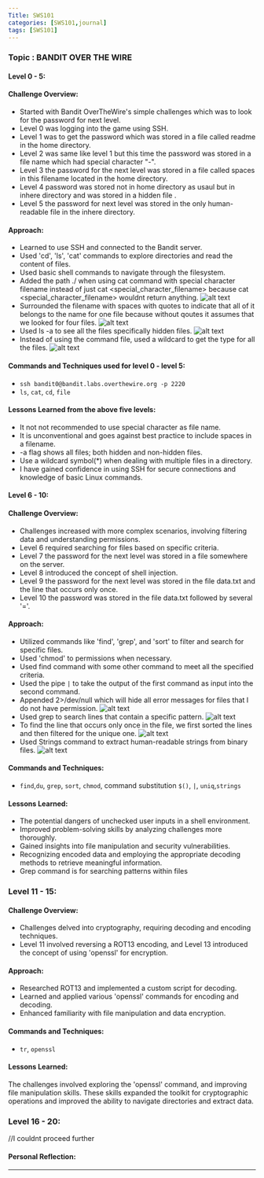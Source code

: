 ```yaml
---
Title: SWS101
categories: [SWS101,journal]
tags: [SWS101]
---
```

### Topic : BANDIT OVER THE WIRE


#### Level 0 - 5:

#### Challenge Overview:
- Started with Bandit OverTheWire's simple challenges which was to look for the password for next level.
- Level 0 was logging into the game using SSH.
- Level 1 was to get the password which was stored in a file called readme in the home directory.
- Level 2 was same like level 1 but this time the password was stored in a file name which had special character "-".
- Level 3 the password for the next level was stored in a file called spaces in this filename located in the home directory.
- Level 4 password was stored not in home directory as usaul but in inhere directory and was stored in a hidden file .
- Level 5 the password for next level was stored in the only human-readable file in the inhere directory.

#### Approach:
- Learned to use SSH and connected to the Bandit server.
- Used 'cd', 'ls', 'cat' commands to explore directories and read the content of files.
- Used basic shell commands to navigate through the filesystem.
- Added the path ./ when using cat command with special character filename instead of just cat <special_character_filename> because cat <special_character_filename> wouldnt return anything.
![alt text](../../img/bandit/2nd.png)
- Surrounded the filename with spaces with quotes to indicate that all of it belongs to the name for one file because without qoutes it assumes that  we looked for four files.
![alt text](../../img/bandit/3rd.png)
- Used ls -a to see all the files specifically hidden files.
![alt text](../../img/bandit/4th.png)
- Instead of using the command file<filename>, used a wildcard to get the type for all the files.
![alt text](../../img/bandit/5th.png)

#### Commands and Techniques used for level 0 - level 5:
- `ssh bandit0@bandit.labs.overthewire.org -p 2220`
- `ls`, `cat`, `cd`, `file`

#### Lessons Learned from the above five levels:
- It not not recommended to use special character as file name.
- It is unconventional and goes against best practice to include spaces in a filename.
- -a flag shows all files; both hidden and non-hidden files.
- Use a wildcard symbol(*) when dealing with multiple files in a directory.
- I have gained confidence in using SSH for secure connections and knowledge of basic Linux commands.

#### Level 6 - 10:

#### Challenge Overview:
- Challenges increased with more complex scenarios, involving filtering data and understanding permissions.
- Level 6 required searching for files based on specific criteria.
- Level 7 the password for the next level was stored in a file somewhere on the server.
- Level 8 introduced the concept of shell injection.
- Level 9 the password for the next level was stored in the file data.txt  and the line that occurs only once.
- Level 10 the password was stored in the file data.txt followed by several '='.

#### Approach:
- Utilized commands like 'find', 'grep', and 'sort' to filter and search for specific files.
- Used 'chmod' to permissions when necessary.
- Used find command with some other command to meet all the specified criteria.
- Used the pipe `|` to take the output of the first command as input into the second command.
- Appended 2>/dev/null which will hide all error messages for files that I do not have permission.
![alt text](../../img/bandit/7th.png)
- Used grep to search lines that contain a specific pattern.
![alt text](../../img/bandit/8th.png)
- To find the line that occurs only once in the file, we first sorted the lines and then filtered for the unique one.
![alt text](../../img/bandit/9th.png)
- Used Strings command to extract human-readable strings from binary files.
![alt text](../../img/bandit/10th.png)
#### Commands and Techniques:
- `find`,`du`, `grep`, `sort`, `chmod`, command substitution `$()`, `|`, `uniq`,`strings`

#### Lessons Learned:
- The potential dangers of unchecked user inputs in a shell environment.
- Improved problem-solving skills by analyzing challenges more thoroughly.
- Gained insights into file manipulation and security vulnerabilities.
- Recognizing encoded data and employing the appropriate decoding methods to retrieve meaningful information.
- Grep command is for searching patterns within files

### Level 11 - 15:

#### Challenge Overview:
- Challenges delved into cryptography, requiring decoding and encoding techniques.
- Level 11 involved reversing a ROT13 encoding, and Level 13 introduced the concept of using 'openssl' for encryption.

#### Approach:
- Researched ROT13 and implemented a custom script for decoding.
- Learned and applied various 'openssl' commands for encoding and decoding.
- Enhanced familiarity with file manipulation and data encryption.

#### Commands and Techniques:
- `tr`, `openssl`

#### Lessons Learned:
The challenges involved exploring the 'openssl' command, and improving file manipulation skills. These skills expanded the toolkit for cryptographic operations and improved the ability to navigate directories and extract data.

### Level 16 - 20:
//I couldnt proceed further

#### Personal Reflection:


---